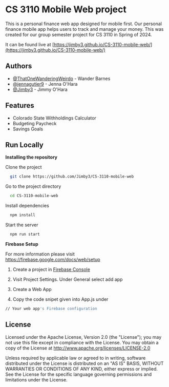 
# CS 3110 Mobile Web project

This is a personal finance web app designed for mobile first. Our personal finance mobile app helps users to track and manage your money. This was created for our group semester project for CS 3110 in Spring of 2024. 

It can be found live at [https://jimby3.github.io/CS-3110-mobile-web/](https://jimby3.github.io/CS-3110-mobile-web/)


## Authors

- [@ThatOneWanderingWeirdo](https://github.com/ThatOneWanderingWeirdo) - Wander Barnes
- [@jennagutier9](https://github.com/jennagutier9) - Jenna O'Hara
- [@Jimby3](https://github.com/Jimby3) - Jimmy O'Hara

## Features

- Colorado State Withholdings Calculator
- Budgeting Paycheck
- Savings Goals


## Run Locally

**Installing the repository**

Clone the project

```bash
  git clone https://github.com/Jimby3/CS-3110-mobile-web
```

Go to the project directory

```bash
  cd CS-3110-mobile-web
```

Install dependencies

```bash
  npm install
```

Start the server

```bash
  npm run start
```

**Firebase Setup**

For more information please visit https://firebase.google.com/docs/web/setup

  1. Create a project in [Firebase Console](https://console.firebase.google.com)

  2. Visit Project Settings. Under General select add app

  3. Create a Web App

  4. Copy the code snipet given into App.js under 
  ```bash
  // Your web app's Firebase configuration
  ```
## License

Licensed under the Apache License, Version 2.0 (the "License"); you may not use this file except in compliance with the License. You may obtain a copy of the License at http://www.apache.org/licenses/LICENSE-2.0

Unless required by applicable law or agreed to in writing, software distributed under the License is distributed on an "AS IS" BASIS, WITHOUT WARRANTIES OR CONDITIONS OF ANY KIND, either express or implied. See the License for the specific language governing permissions and limitations under the License.

